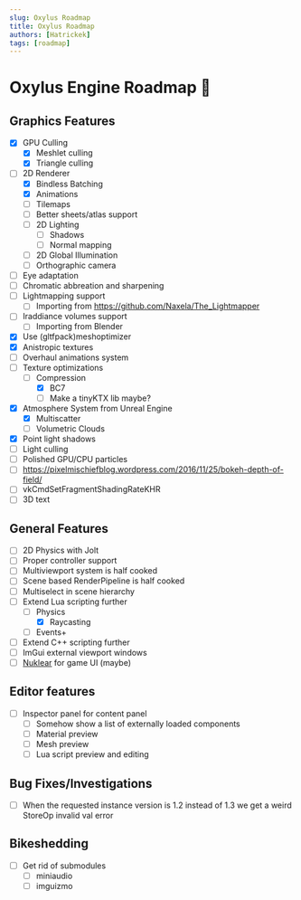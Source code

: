 ```yaml
---
slug: Oxylus Roadmap
title: Oxylus Roadmap
authors: [Hatrickek]
tags: [roadmap]
---
```


# Oxylus Engine Roadmap 🎯

## Graphics Features
- [x] GPU Culling
	- [x] Meshlet culling 
	- [x] Triangle culling
- [ ] 2D Renderer  
  - [x] Bindless Batching 
  - [x] Animations
  - [ ] Tilemaps
  - [ ] Better sheets/atlas support
  - [ ] 2D Lighting  
    - [ ] Shadows
    - [ ] Normal mapping
  - [ ] 2D Global Illumination
  - [ ] Orthographic camera
- [ ] Eye adaptation
- [ ] Chromatic abbreation and sharpening
- [ ] Lightmapping support
  -  [ ] Importing from https://github.com/Naxela/The_Lightmapper
- [ ] Iraddiance volumes support
	- [ ] Importing from Blender
- [x] Use (gltfpack)meshoptimizer
- [x] Anistropic textures
- [ ] Overhaul animations system
- [ ] Texture optimizations
	- [ ] Compression
		- [x] BC7
		- [ ] Make a tinyKTX lib maybe?
- [x] Atmosphere System from Unreal Engine 
	- [x] Multiscatter
	- [ ] Volumetric Clouds
- [x] Point light shadows
- [ ] Light culling
- [ ] Polished GPU/CPU particles
- [ ] https://pixelmischiefblog.wordpress.com/2016/11/25/bokeh-depth-of-field/
- [ ] vkCmdSetFragmentShadingRateKHR
- [ ] 3D text

## General Features
- [ ] 2D Physics with Jolt
- [ ] Proper controller support
- [ ] Multiviewport system is half cooked
- [ ] Scene based RenderPipeline is half cooked
- [ ] Multiselect in scene hierarchy
- [ ] Extend Lua scripting further
	- [ ] Physics
		- [x] Raycasting
	- [ ] Events+
- [ ] Extend C++ scripting further
- [ ] ImGui external viewport windows
- [ ] [Nuklear](https://github.com/Immediate-Mode-UI/Nuklear) for game UI (maybe) 
## Editor features
- [ ]  Inspector panel for content panel
	- [ ] Somehow show a list of externally loaded components
	- [ ] Material preview
	- [ ] Mesh preview
	- [ ] Lua script preview and editing
## Bug Fixes/Investigations
- [ ] When the requested instance version is 1.2 instead of 1.3 we get a weird StoreOp invalid val error 
## Bikeshedding
- [ ] Get rid of submodules
	- [ ] miniaudio
	- [ ] imguizmo
